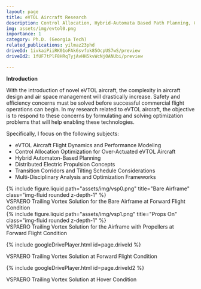 ```yaml
---
layout: page
title: eVTOL Aircraft Research 
description: Control Allocation, Hybrid-Automata Based Path Planning, Contingency Planning, and Flight Dynamic Modeling  
img: assets/img/evtol0.png
importance: 1
category: Ph.D. (Georgia Tech)
related_publications: yilmaz23phd
driveId: 1ivkaiPiiRK01oFAk6svfok85OcpUS7wS/preview
driveId2: 1fUF7tPlF8HRqTyjAvHH5kvWcNj0ANUbi/preview

---
```


**Introduction**

With the introduction of novel eVTOL aircraft, the complexity in aircraft design and air space management will drastically increase. Safety and efficiency concerns must be solved before successful commercial flight operations can begin. In my research related to eVTOL aircraft, the objective is to respond to these concerns by formulating and solving optimization problems that will help enabling these technologies.  

Specifically, I focus on the following subjects:
  - eVTOL Aircraft Flight Dynamics and Performance Modeling
  - Control Allocation Optimization for Over-Actuated eVTOL Aircraft
  - Hybrid Automaton-Based Planning
  - Distributed Electric Propulsion Concepts
  - Transition Corridors and Tilting Schedule Considerations
  - Multi-Disciplinary Analysis and Optimization Frameworks 

<div class="row">
    <div class="col-sm mt-3 mt-md-0">
        {% include figure.liquid path="assets/img/vsp0.png" title="Bare Airframe" class="img-fluid rounded z-depth-1" %}
    </div>
</div>
<div class="caption"> VSPAERO Trailing Vortex Solution for the Bare Airframe at Forward Flight Condition
</div>

<div class="row">
    <div class="col-sm mt-3 mt-md-0">
        {% include figure.liquid path="assets/img/vsp1.png" title="Props On" class="img-fluid rounded z-depth-1" %}
    </div>
</div>
<div class="caption"> VSPAERO Trailing Vortex Solution for the Airframe with Propellers at Forward Flight Condition
</div>


<!-- https://drive.google.com/file/d/1ivkaiPiiRK01oFAk6svfok85OcpUS7wS/view?usp=sharing -->
{% include googleDrivePlayer.html id=page.driveId %}
<div class="caption"> VSPAERO Trailing Vortex Solution at Forward Flight Condition
</div>

<!-- https://drive.google.com/file/d/1fUF7tPlF8HRqTyjAvHH5kvWcNj0ANUbi/view?usp=sharing -->
{% include googleDrivePlayer.html id=page.driveId2 %}
<div class="caption"> VSPAERO Trailing Vortex Solution at Hover Condition
</div>
